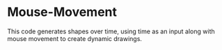 # Mouse-Movement
This code generates shapes over time, using time as an input along with mouse movement to create dynamic drawings.
